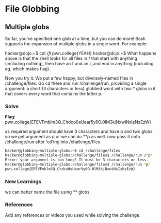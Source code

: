 # File Globbing

## Multiple globs

So far, you've specified one glob at a time, but you can do more! Bash supports the expansion of multiple globs in a single word. For example:

hacker@dojo:~$ cat /*fl*
pwn.college{YEAH}
hacker@dojo:~$
What happens above is that the shell looks for all files in / that start with anything (including nothing), then have an f and an l, and end in anything (including ag, which makes flag).

Now you try it. We put a few happy, but diversely-named files in /challenge/files. Go cd there and run /challenge/run, providing a single argument: a short (3 characters or less) globbed word with two * globs in it that covers every word that contains the letter p.

### Solve
**Flag:** pwn.college{EFEVFmblm3Q_Chdco0eUear5y6O.0lM3kjNxwiNxIzNzEzW}

as required argument should have 3 characters and have p and two globs so we get argument as *p* or we can do **p as well. now pass it onto /challenge/run after 'cd'ing into /challenge/files

```bash
hacker@globbing~multiple-globs:~$ cd /challenge/files
hacker@globbing~multiple-globs:/challenge/files$ /challenge/run /*p*
Error: your argument is too long! It must be 3 characters or less.
hacker@globbing~multiple-globs:/challenge/files$ /challenge/run *p*
pwn.college{EFEVFmblm3Q_Chdco0eUear5y6O.0lM3kjNxwiNxIzNzEzW}
```

### New Learnings
we can better name the file using ** globs

### References 
Add any references or videos you used while solving the challenge.
